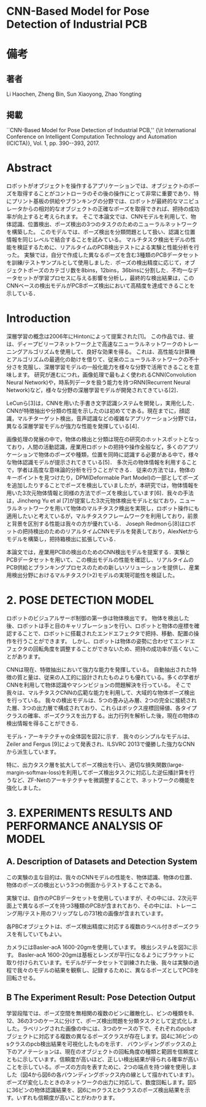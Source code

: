 # CNN-Based Model for Pose Detection of Industrial PCB

# 備考

## 著者
Li Haochen, Zheng Bin, Sun Xiaoyong, Zhao Yongting

## 掲載
``CNN-Based Model for Pose Detection of Industrial PCB,'' {\it International Conference on Intelligent Computation Technology and Automation (ICICTA)}, Vol. 1, pp. 390--393, 2017.

# Abstract

ロボットがオブジェクトを操作するアプリケーションでは、オブジェクトのポーズを取得することがコントローラのその後の操作にとって非常に重要であり、特にプリント基板の供給やブランキングの分野では、ロボットが最終的なマニピュレータからの相対的なオブジェクトの正確なポーズを取得できれば、把持の成功率が向上すると考えられます。 そこで本論文では、CNNモデルを利用して、物体認識、位置検出、ポーズ検出の3つのタスクのためのニューラルネットワークを構築した。 このモデルでは、ポーズ検出を分類問題として扱い、認識と位置情報を同じレベルで結合することを試みている。  マルチタスク検出モデルの性能を検証するために、リアルタイムのPCB検出テストによる実験と性能分析を行った。 実験では，自分で作成した異なるポーズを含む3種類のPCBデータセットを訓練/テストサンプルとして使用しました．ポーズの検出精度に応じて，オブジェクトポーズのカテゴリ数を8bins，12bins，36binsに分割した．不均一なデータセットが学習プロセスに与える影響を分析し，最終的な検出結果は，このCNNベースの検出モデルがPCBポーズ検出において高精度を達成できることを示している．

# Introduction

深層学習の概念は2006年にHintonによって提案された[1]。 この作品では、彼は、ディープビリーフネットワーク上で高速なニューラルネットワークのトレーニングアルゴリズムを使用して、良好な効果を得る。 これは、高性能な計算機とアルゴリズムの最適化の助けを借りて、従来のニューラルネットワークの不十分さを克服し、深層学習モデルの一般化能力を様々な分野で活用できることを意味します。  研究が進むにつれ，画像処理で最もよく使われるCNN(Convolution Neural Network)や，時系列データを扱う能力を持つRNN(Recurrent Neural Network)など，様々な分野の深層学習モデルが開発されてきている[2]．

LeCunら[3]は，CNNを用いた手書き文字認識システムを開発し，実用化した． CNNが特徴抽出や分類の性能を示したのは初めてである。現在までに，顔認識，マルチターゲット検出，音声認識などの複雑なアプリケーション分野では，異なる深層学習モデルが強力な性能を発揮している[4]．

画像処理の発展の中で，物体の検出と分類は現在の研究のホットスポットとなっており，人間の活動認識，産業用ロボットの把持や操作全般など，多くのアプリケーションで物体のポーズや種類，位置を同時に認識する必要がある中で，様々な物体認識モデルが提示されてきている[5]．  多次元の物体情報を利用することで，学者は高度な意味論的分析を行うことができる． 従来の方法では，物体のキーポイントを見つけたり，DPM(Deformable Part Model)の一部としてポーズを追加したりすることでポーズを検出していましたが，本研究では，物体情報を用いた3次元物体情報と同様の方法でポーズを検出しています[6]．我々の手法は，Jincheng Yu et al [7]が提案した3次元物体検出モデルと似ており，ニューラルネットワークを用いて物体のマルチタスク検出を実現し，ロボット操作にも適用したいと考えているが，マルチタスクフレームワークを利用しており，前景と背景を区別する性能は我々の方が優れている．   Joseph Redmonら[8]はロボットの把持検出のためのリアルタイムCNNモデルを発表しており，AlexNetからモデルを構築し，把持箱検出に拡張している．

本論文では，産業用PCBの検出のためのCNN検出モデルを提案する．実験とPCBデータセットを用いて、この検出モデルの性能を確認し、リアルタイムのPCB供給とブランキングプロセスのための新しいソリューションを提供し、産業用検出分野におけるマルチタスク(>2)モデルの実現可能性を検証した。

# 2. POSE DETECTION MODEL

ロボットのビジュアルサーボ制御の第一歩は物体検出です。 物体を検出した後、ロボットは手と目のキャリブレーションを行い、ロボットと物体の座標を確認することで、ロボットに搭載されたエンドエフェクタで把持、移動、配置の操作を行うことができます。 しかし、ロボットは物体の姿勢に合わせてエンドエフェクタの回転角度を調整することができないため、把持の成功率が高くないことがあります。

CNNは現在、特徴抽出において強力な能力を発揮している。  自動抽出された特徴の質と量は、従来の人工的に設計されたものよりも優れている。多くの学者がCNNを利用して物体認識やマシンビジョンの問題解決を行っている。 そこで我々は、マルチタスクCNNの広範な能力を利用して、大域的な物体ポーズ検出を行っている。 我々の検出モデルは、5つの畳み込み層、2つの完全に接続された層、3つの出力層で構成されており、これらはボックス座標回帰値、各タイプクラスの確率、ポーズクラスを出力する。出力行列を解析した後，現在の物体の検出情報を得ることができる．

モデル・アーキテクチャの全体図を図2に示す． 我々のシンプルなモデルは、Zeiler and Fergus [9]によって発表され、ILSVRC 2013で優勝した強力なCNNから派生しています。

特に、出力タスク層を拡大してポーズ検出を行い、適切な損失関数(large-margin-softmax-loss)を利用してポーズ検出タスクに対応した逆伝播計算を行うなど、ZF-Netのアーキテクチャを微調整することで、ネットワークの機能を強化しました。

# 3. EXPERIMENTS RESULTS AND PERFORMANCE ANALYSIS OF MODEL

## A. Description of Datasets and Detection System

この実験の主な目的は、我々のCNNモデルの性能を、物体認識、物体の位置、物体のポーズの検出という3つの側面からテストすることである。

実験では、自作のPCBデータセットを使用していますが、その中には、2次元平面上で異なるポーズを持つ3種類のPCBが含まれており、その中には、トレーニング用/テスト用のフリップなしの731枚の画像が含まれています。

各PBCオブジェクトは、ポーズ検出精度に対応する複数のラベル付きポーズクラスを有していてもよい。

カメラにはBasler-acA 1600-20gmを使用しています。 検出システムを図3に示す。 Basler-acA 1600-20gmは基板とレンズが平行になるようにブラケットに取り付けられています。モデルがデータセットで訓練された後、我々は実験の過程で我々のモデルの結果を観察し、記録するために、異なるポーズとしてPCBを回転させる。

## B The Experiment Result: Pose Detection Output

学習段階では、ポーズ空間を無相関の複数のビンに離散化し、ビンの種類を8、12、36の3つのケースに分けて、ポーズ検出問題を分類タスクとして定式化しました。ラベリングされた画像の中には、3つのケースの下で、それぞれのpcbオブジェクトに対応する複数の異なるポーズクラスが存在します。図4に36ビンのsクラスのpcb検出結果を可視化したものを示す． バウンディングボックスの上下のアノテーションは、現在のオブジェクトの回転角度の種類と範囲を信頼度とともに示しています。信頼度が高いほど、正しい検出結果が得られる確率が高いことを示している。ポーズの方向を表すために、2つの端点を持つ線を使用しました（図4から図6の各バウンディングボックス内の線として描かれています）。ポーズが変化したときのネットワークの出力に対応して、数度回転します。図5に36ビンの物体認識結果を、図6にmクラスとbクラスのポーズ検出結果を示す。いずれも信頼度が高いことがわかります。